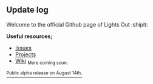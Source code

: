 ## Update log
Welcome to the official Github page of Lights Out :shipit:

__Useful resources;__
- [Issues](https://github.com/ophews/lightsout/issues/1)
- [Projects](https://github.com/ophews/lightsout/projects?type=classic)
- [Wiki](https://github.com/ophews/lightsout/wiki) <sub>More coming soon.<sub>
  
  
[<sup>Public alpha release on August 14th.</sup>](https://github.com/ophews/lightsout/milestone/1)
